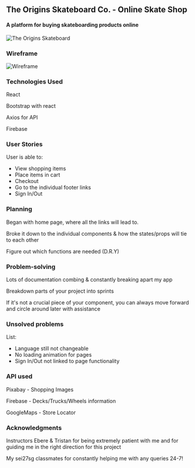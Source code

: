 ## The Origins Skateboard Co. - Online Skate Shop

#### A platform for buying skateboarding products online


![The Origins Skateboard](https://firebasestorage.googleapis.com/v0/b/riders-5712c.appspot.com/o/readmeImg.png?alt=media&token=15aace13-8352-4643-810b-eff7b5c1d8b0)

### **Wireframe**

![Wireframe](https://firebasestorage.googleapis.com/v0/b/riders-5712c.appspot.com/o/Skate%20wireframe.png?alt=media&token=772c3b13-34d8-4316-8c63-a2baaf8ce2f9)

### **Technologies Used**

React

Bootstrap with react

Axios for API

Firebase

### **User Stories**

User is able to:

- View shopping items
- Place items in cart
- Checkout
- Go to the individual footer links
- Sign In/Out


### **Planning**

Began with home page, where all the links will lead to. 

Broke it down to the individual components & how the states/props will tie to each other

Figure out which functions are needed (D.R.Y)

### **Problem-solving**

Lots of documentation combing & constantly breaking apart my app

Breakdown parts of your project into sprints

If it's not a crucial piece of your component, you can always move forward and circle around later with assistance

### **Unsolved problems**

List:

- Language still not changeable 
- No loading animation for pages
- Sign In/Out not linked to page functionality

### **API used**

Pixabay - Shopping Images

Firebase - Decks/Trucks/Wheels information

GoogleMaps - Store Locator

### **Acknowledgments**

Instructors Ebere & Tristan for being extremely patient with me and for guiding me in the right direction for this project

My sei27sg classmates for constantly helping me with any queries 24-7!